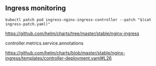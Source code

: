 



## Ingress monitoring

```
kubectl patch pod ingress-nginx-ingress-controller --patch "$(cat ingress-patch.yaml)"
```

https://github.com/helm/charts/tree/master/stable/nginx-ingress

controller.metrics.service.annotations

https://github.com/helm/charts/blob/master/stable/nginx-ingress/templates/controller-deployment.yaml#L26
